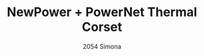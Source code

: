 ---
layout: product
title: NewPower + PowerNet Thermal Corset
subtitle: 2054 Simona
feature_image:
  - /active/2054-front.jpg
  - /active/2054-back.jpg
price: '38.00'
categories: Waist
---